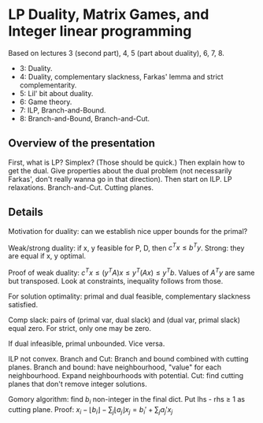 # LP Duality, Matrix Games, and Integer linear programming

Based on lectures 3 (second part), 4, 5 (part about duality), 6, 7, 8.

- 3: Duality.
- 4: Duality, complementary slackness, Farkas' lemma and strict complementarity.
- 5: Lil' bit about duality.
- 6: Game theory.
- 7: ILP, Branch-and-Bound.
- 8: Branch-and-Bound, Branch-and-Cut.

## Overview of the presentation

First, what is LP? Simplex? (Those should be quick.) Then explain how to get the
dual. Give properties about the dual problem (not necessarily Farkas', don't
really wanna go in that direction). Then start on ILP. LP relaxations.
Branch-and-Cut. Cutting planes.

## Details

Motivation for duality: can we establish nice upper bounds for the primal?

Weak/strong duality: if x, y feasible for P, D, then $c^Tx \leq b^Ty$. Strong:
they are equal if x, y optimal.

Proof of weak duality: $c^Tx \leq (y^TA)x \leq y^T(Ax) \leq y^Tb$. Values of
$A^Ty$ are same but transposed. Look at constraints, inequality follows from
those.

For solution optimality: primal and dual feasible, complementary slackness
satisfied.

Comp slack: pairs of (primal var, dual slack) and (dual var, primal slack) equal
zero. For strict, only one may be zero.

If dual infeasible, primal unbounded. Vice versa.

ILP not convex. Branch and Cut: Branch and bound combined with cutting planes.
Branch and bound: have neighbourhood, "value" for each neighbourhood. Expand
neighbourhoods with potential. Cut: find cutting planes that don't remove
integer solutions.

Gomory algorithm: find $b_i$ non-integer in the final dict. Put lhs - rhs
$\geq$ 1 as cutting plane. Proof: $x_i - \lfloor b_i \rfloor - \sum_j \lfloor
a_j \rfloor x_j = b_i' + \sum_j a_j' x_j$
